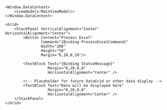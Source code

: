 <Window x:Class="MaRSRiskServerGateway.UI.Views.MainWindow"
        xmlns="http://schemas.microsoft.com/winfx/2006/xaml/presentation"
        xmlns:x="http://schemas.microsoft.com/winfx/2006/xaml"
        xmlns:d="http://schemas.microsoft.com/expression/blend/2008"
        xmlns:mc="http://schemas.openxmlformats.org/markup-compatibility/2006"
        xmlns:viewmodels="clr-namespace:MaRSRiskServerGateway.UI.ViewModels"
        mc:Ignorable="d"
        Title="MaRS Risk Server Gateway" Height="450" Width="800">
    
    <Window.DataContext>
        <viewmodels:MainViewModel/>
    </Window.DataContext>
    
    <Grid>
        <StackPanel VerticalAlignment="Center" HorizontalAlignment="Center">
            <Button Content="Process Excel" 
                    Command="{Binding ProcessExcelCommand}" 
                    Width="200" 
                    Height="50" 
                    Margin="0,10,0,10"/>
            
            <TextBlock Text="{Binding StatusMessage}" 
                       Margin="0,20,0,0" 
                       HorizontalAlignment="Center" />
            
            <!-- Placeholder for future DataGrid or other data display -->
            <TextBlock Text="Data will be displayed here" 
                       Margin="0,20,0,0" 
                       HorizontalAlignment="Center" />
        </StackPanel>
    </Grid>
</Window>
